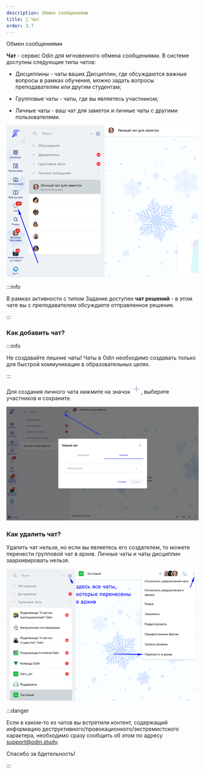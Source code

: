 ```yaml
---
description: Обмен сообщениями
title: 📲 Чат
order: 3.7
---
```


Обмен сообщениями

**Чат** - сервис Odin  для мгновенного обмена сообщениями. В системе доступны следующие типы чатов:

-  Дисциплины - чаты ваших Дисциплин, где обсуждаются важные вопросы в рамках обучения, можно задать вопросы преподавателям или другим студентам;

-  Групповые чаты - чаты, где вы являетесь участником;

-  Личные чаты - ваш чат для заметок и личные чаты с другими пользователями.

![](<./image (18).png>)

:::info 

В рамках активности с типом Задание доступен **чат решений** - в этом чате вы с преподавателем обсуждаете отправленное решение.

:::

### Как добавить чат?

:::info 

Не создавайте лишние чаты! Чаты в Odin необходимо создавать только для быстрой коммуникации в образовательных целях.

:::

Для создания личного чата нажмите на значок ![](./plus.png), выберите участников и сохраните.

![](<./image (19).png>)

### Как удалить чат?

Удалить чат нельзя, но если вы являетесь его создателем, то можете перенести групповой чат в архив. Личные  чаты и чаты дисциплин заархивировать нельзя.

![](<./image (20).png>)

:::danger 

Если в каком-то из чатов вы встретили контент, содержащий информацию деструктивного/провокационного/экстремистского характера, необходимо сразу сообщить об этом по адресу [support@odin.study](mailto:support@odin.study)[﻿](https://mailto:support@odin.study/).

Спасибо за бдительность!

:::